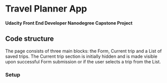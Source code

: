 # Travel Planner App

#### Udacity Front End Developer Nanodegree Capstone Project

## Code structure

The page consists of three main blocks: the Form, Current trip and a List of saved trips. The Current trip section is initially hidden and is made visible upon successful Form submission or if the user selects a trip from the List.

### Setup